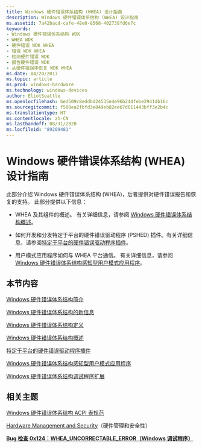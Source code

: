 ```yaml
---
title: Windows 硬件错误体系结构 (WHEA) 设计指南
description: Windows 硬件错误体系结构 (WHEA) 设计指南
ms.assetid: 7a42bacd-cafe-48e0-8568-402738fd6e7c
keywords:
- Windows 硬件错误体系结构 WDK
- WHEA WDK
- 硬件错误 WDK WHEA
- 错误 WDK WHEA
- 检测硬件错误 WDK
- 报告硬件错误 WDK
- 从硬件错误中恢复 WDK WHEA
ms.date: 04/20/2017
ms.topic: article
ms.prod: windows-hardware
ms.technology: windows-devices
author: EliotSeattle
ms.openlocfilehash: bed509c8eddbd24535e4e96b244febe2941db16c
ms.sourcegitcommit: f500ea2fbfd3e849eb82ee67d011443bff3e2b4c
ms.translationtype: HT
ms.contentlocale: zh-CN
ms.lasthandoff: 08/31/2020
ms.locfileid: "89209481"
---
```

# <a name="windows-hardware-error-architecture-whea-design-guide"></a>Windows 硬件错误体系结构 (WHEA) 设计指南

此部分介绍 Windows 硬件错误体系结构 (WHEA)，后者提供对硬件错误报告和恢复的支持。 此部分提供以下信息：

- WHEA 及其组件的概述。 有关详细信息，请参阅 [Windows 硬件错误体系结构概述](windows-hardware-error-architecture-overview.md)。

- 如何开发和分发特定于平台的硬件错误驱动程序 (PSHED) 插件。有关详细信息，请参阅[特定于平台的硬件错误驱动程序插件](platform-specific-hardware-error-driver-plug-ins2.md)。

- 用户模式应用程序如何与 WHEA 平台通信。 有关详细信息，请参阅 [Windows 硬件错误体系结构感知型用户模式应用程序](windows-hardware-error-architecture-aware-user-mode-applications.md)。

## <a name="in-this-section"></a>本节内容

[Windows 硬件错误体系结构简介](introduction-to-the-windows-hardware-error-architecture.md)

[Windows 硬件错误体系结构的新信息](new-information-for-windows-hardware-error-architecture.md)

[Windows 硬件错误体系结构定义](windows-hardware-error-architecture-definitions.md)

[Windows 硬件错误体系结构概述](windows-hardware-error-architecture-overview.md)

[特定于平台的硬件错误驱动程序插件](platform-specific-hardware-error-driver-plug-ins2.md)

[Windows 硬件错误体系结构感知型用户模式应用程序](windows-hardware-error-architecture-aware-user-mode-applications.md)

[Windows 硬件错误体系结构调试程序扩展](windows-hardware-error-architecture-debugger-extensions.md)

## <a name="related-topics"></a>相关主题

[Windows 硬件错误体系结构 ACPI 表规范](https://download.microsoft.com/download/9/c/5/9c5b2167-8017-4bae-9fde-d599bac8184a/WHEA_ACPI-tables.docx)  

[Hardware Management and Security](/previous-versions/windows/hardware/design/dn614601(v=vs.85))（硬件管理和安全性）  

[**Bug 检查 0x124：WHEA\_UNCORRECTABLE\_ERROR（Windows 调试程序）** ](../debugger/bug-check-0x124---whea-uncorrectable-error.md)
